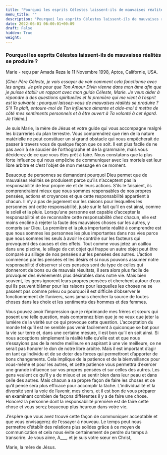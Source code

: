 ```yaml
---
title: "Pourquoi les esprits Célestes laissent-ils de mauvaises réalités se produire ?"
menu_title: ""
description: "Pourquoi les esprits Célestes laissent-ils de mauvaises réalités se produire ?"
date: 2022-06-01 06:00:01+00:09
draft: False
hidden: True
weight:
---
```

### Pourquoi les esprits Célestes laissent-ils de mauvaises réalités se produire ?

Marie - reçu par Amada Reza le 11 Novembre 1998, Aptos, Californie, USA.

*[Cher Père Céleste, je vais essayer de voir comment cela fonctionne avec les anges. Je prie pour que Ton Amour Divin vienne dans mon âme afin que je puisse établir un rapport avec mon guide Céleste, Marie. Je veux aider à répondre à des questions spirituelles et la première qui me vient à l’esprit est la suivante : pourquoi laissez-vous de mauvaises réalités se produire ? S’il Te plaît, entoure-moi de Ton influence aimante et aide-moi à mettre de côté mes sentiments personnels et à être ouvert à Ta volonté à cet égard. Je t’aime.]*

Je suis Marie, la mère de Jésus et votre guide qui vous accompagne malgré les bizarreries du plan terrestre. Vous comprendrez que rien de la nature matérielle ne peut constituer un si grand obstacle qui nous empêcherait de passer à travers vous de quelque façon que ce soit. Il est plus facile de ne pas avoir à se soucier de l’orthographe et de la grammaire, mais vous déciderez de ce que vous êtes prêt à faire. Nous constatons que la plus forte influence qui nous empêche de communiquer avec les mortels est leur libre arbitre et c’est l’objet de mon message en ce moment.

Beaucoup de personnes se demandent pourquoi Dieu permet que de mauvaises réalités se produisent parce qu’ils n’acceptent pas la responsabilité de leur propre vie et de leurs actions. S’ils le faisaient, ils comprendraient mieux que nous sommes responsables de nos propres pensées, actions et croyances et que cette responsabilité appartient à chacun. Il n’y a pas de jugement sur les raisons pour lesquelles les personnes ont cette responsabilité, juste sur le fait qu’il en est ainsi, comme le soleil et la pluie. Lorsqu’une personne est capable d’accepter la responsabilité et de reconnaître cette responsabilité chez chacun, elle est moins encline à rejeter la faute des mauvaises choses sur les autres, y compris sur Dieu. La première et la plus importante réalité à comprendre est que nous sommes les personnes les plus importantes dans nos vies parce que nous sommes les seuls à avoir le contrôle sur les facteurs qui provoquent des causes et des effets. Tout comme vous jetez un caillou dans une piscine, le sillage de cet objet qui frappe un autre objet peut être comparé au sillage de nos pensées sur les pensées des autres. L’action commence par les pensées et les désirs et si nous pouvons assumer notre responsabilité d’observer si ces pensées sont du type de celles qui donneront de bons ou de mauvais résultats, il sera alors plus facile de provoquer des événements plus désirables dans notre vie. Mais bien souvent, les gens ignorent leurs propres pensées et cherchent autour d’eux qui ils peuvent blâmer pour les raisons pour lesquelles les choses ne se passent pas comme prévu ou pourquoi il est difficile d’observer le fonctionnement de l’univers, sans jamais chercher la source de toutes choses dans les choix et les sentiments des hommes et des femmes.

Vous pouvez avoir l’impression que je réprimande mes frères et sœurs qui posent une telle question, mais comprenez bien que je ne veux que jeter la lumière de la vérité sur ce qui provoque cette question. L’acceptation du monde tel qu’il est ne semble pas venir facilement à quiconque se bat pour la vie sur terre et, dans une certaine mesure, il est bon qu’il en soit ainsi. Si nous acceptions simplement la réalité telle qu’elle est et que nous n’essayions pas de la rendre meilleure en aspirant à une vie meilleure, ce ne serait pas honorer le don de notre libre arbitre. Mais il est important d’agir en tant qu’individu et de se doter des forces qui permettront d’apporter de bons changements. Cela implique de la patience et de la bienveillance pour vous-même et pour les autres, et cette patience vous permettra d’exercer une grande influence sur vos propres pensées et sur celles des autres. Les gens veulent ce qu’il y a de mieux et se sentir bien dans leur peau et dans celle des autres. Mais chacun a sa propre façon de faire les choses et ce qu’il pense sera plus efficace pour accomplir la tâche. L’individualité et la diversité sont la voie de l’avenir, mes chers, et il est bon de vous préparer en examinant combien de façons différentes il y a de faire une chose. Honorez la personne dont la responsabilité première est de faire cette chose et vous serez beaucoup plus heureux dans votre vie.

J’espère que vous avez trouvé cette façon de communiquer acceptable et que vous envisagerez de l’essayer à nouveau. Le temps peut nous permettre d’établir des relations plus solides grâce à ce moyen de communication et cela nous évite certainement de perdre du temps à transcrire. Je vous aime, A___, et je suis votre sœur en Christ,

Marie, la mère de Jésus.
